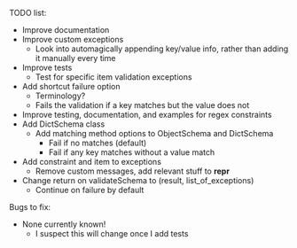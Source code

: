 
TODO list:
- Improve documentation
- Improve custom exceptions
	- Look into automagically appending key/value info, rather than adding it manually every time
- Improve tests
	- Test for specific item validation exceptions
- Add shortcut failure option
	- Terminology?
	- Fails the validation if a key matches but the value does not
- Improve testing, documentation, and examples for regex constraints
- Add DictSchema class
	- Add matching method options to ObjectSchema and DictSchema
		- Fail if no matches (default)
		- Fail if any key matches without a value match
- Add constraint and item to exceptions
	- Remove custom messages, add relevant stuff to __repr__
- Change return on validateSchema to (result, list_of_exceptions)
	- Continue on failure by default

Bugs to fix:
- None currently known!
	- I suspect this will change once I add tests
